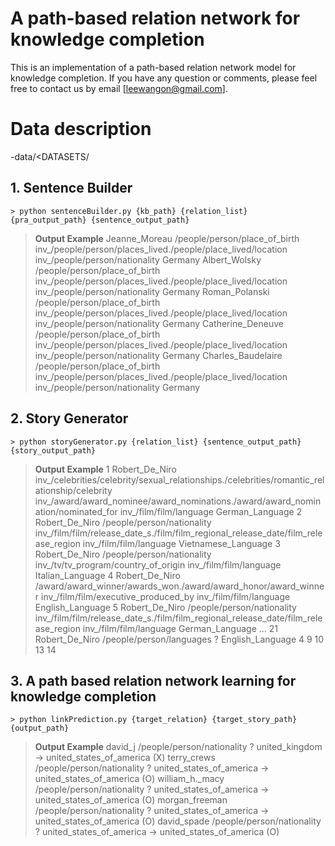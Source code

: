 # A path-based relation network for knowledge completion
This is an implementation of a path-based relation network model for knowledge completion.
If you have any question or comments, please feel free to contact us by email [leewangon@gmail.com].

# Data description
-data/<DATASETS/






## 1. Sentence Builder

    > python sentenceBuilder.py {kb_path} {relation_list} {pra_output_path} {sentence_output_path}

> **Output Example**
Jeanne_Moreau	/people/person/place_of_birth	inv_/people/person/places_lived./people/place_lived/location	inv_/people/person/nationality	Germany
Albert_Wolsky	/people/person/place_of_birth	inv_/people/person/places_lived./people/place_lived/location	inv_/people/person/nationality	Germany
Roman_Polanski	/people/person/place_of_birth	inv_/people/person/places_lived./people/place_lived/location	inv_/people/person/nationality	Germany
Catherine_Deneuve	/people/person/place_of_birth	inv_/people/person/places_lived./people/place_lived/location	inv_/people/person/nationality	Germany
Charles_Baudelaire	/people/person/place_of_birth	inv_/people/person/places_lived./people/place_lived/location	inv_/people/person/nationality	Germany

## 2. Story Generator

    > python storyGenerator.py {relation_list} {sentence_output_path} {story_output_path}

> **Output Example**
> 1 Robert_De_Niro inv_/celebrities/celebrity/sexual_relationships./celebrities/romantic_relationship/celebrity inv_/award/award_nominee/award_nominations./award/award_nomination/nominated_for inv_/film/film/language German_Language
2 Robert_De_Niro /people/person/nationality inv_/film/film/release_date_s./film/film_regional_release_date/film_release_region inv_/film/film/language Vietnamese_Language
3 Robert_De_Niro /people/person/nationality inv_/tv/tv_program/country_of_origin inv_/film/film/language Italian_Language
4 Robert_De_Niro /award/award_winner/awards_won./award/award_honor/award_winner inv_/film/film/executive_produced_by inv_/film/film/language English_Language
5 Robert_De_Niro /people/person/nationality inv_/film/film/release_date_s./film/film_regional_release_date/film_release_region inv_/film/film/language German_Language
...
21 Robert_De_Niro /people/person/languages ?	English_Language	4 9 10 13 14 

## 3. A path based relation network learning for knowledge completion

    > python linkPrediction.py {target_relation} {target_story_path} {output_path}

> **Output Example**
> david_j /people/person/nationality ? united_kingdom -> united_states_of_america (X) 
terry_crews /people/person/nationality ? united_states_of_america -> united_states_of_america (O) 
william_h._macy /people/person/nationality ? united_states_of_america -> united_states_of_america (O) 
morgan_freeman /people/person/nationality ? united_states_of_america -> united_states_of_america (O) 
david_spade /people/person/nationality ? united_states_of_america -> united_states_of_america (O) 



